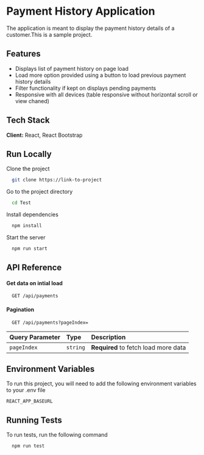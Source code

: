 
# Payment History Application

The application is meant to display the payment history details of a customer.This is a sample project.



## Features

- Displays list of payment history on page load
- Load more option provided using a button to load previous payment history details
- Filter functionality if kept on displays pending payments
- Responsive with all devices (table responsive without horizontal scroll or view chaned)



## Tech Stack

**Client:** React, React Bootstrap




## Run Locally

Clone the project

```bash
  git clone https://link-to-project
```

Go to the project directory

```bash
  cd Test
```

Install dependencies

```bash
  npm install
```

Start the server

```bash
  npm run start
```


## API Reference

#### Get data on intial load

```http
  GET /api/payments
```

#### Pagination

```http
  GET /api/payments?pageIndex=
```

| Query Parameter | Type     | Description                       |
| :-------- | :------- | :-------------------------------- |
| `pageIndex`| `string` | **Required** to fetch load more data |



## Environment Variables

To run this project, you will need to add the following environment variables to your .env file

`REACT_APP_BASEURL`



## Running Tests

To run tests, run the following command

```bash
  npm run test
```

